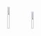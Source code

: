 
<code><img width='10%' height=50 src="https://cdn.jsdelivr.net/gh/devicons/devicon/icons/nodejs/nodejs-original.svg" /></code>
<code><img width='10%' height='auto' src="https://img.icons8.com/?size=512&amp;id=108784&amp;format=png"></code>
<!--
**racoonqq/racoonqq** is a ✨ _special_ ✨ repository because its `README.md` (this file) appears on your GitHub profile.

Here are some ideas to get you started:

- 🔭 I’m currently working on ...
- 🌱 I’m currently learning ...
- 👯 I’m looking to collaborate on ...
- 🤔 I’m looking for help with ...
- 💬 Ask me about ...
- 📫 How to reach me: ...
- 😄 Pronouns: ...
- ⚡ Fun fact: ...
-->
